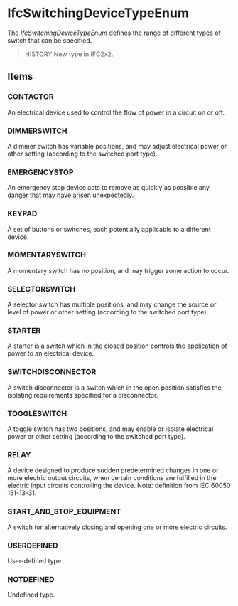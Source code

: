 # IfcSwitchingDeviceTypeEnum

The _IfcSwitchingDeviceTypeEnum_ defines the range of different types of switch that can be specified.<!-- end of definition -->

> HISTORY New type in IFC2x2.

## Items

### CONTACTOR
An electrical device used to control the flow of power in a circuit on or off.

### DIMMERSWITCH
A dimmer switch has variable positions, and may adjust electrical power or other setting (according to the switched port type).

### EMERGENCYSTOP
An emergency stop device acts to remove as quickly as possible any danger that may have arisen unexpectedly.

### KEYPAD
A set of buttons or switches, each potentially applicable to a different device.

### MOMENTARYSWITCH
A momentary switch has no position, and may trigger some action to occur.

### SELECTORSWITCH
A selector switch has multiple positions, and may change the source or level of power or other setting (according to the switched port type).

### STARTER
A starter is a switch which in the closed position controls the application of power to an electrical device.

### SWITCHDISCONNECTOR
A switch disconnector is a switch which in the open position satisfies the isolating requirements specified for a disconnector.

### TOGGLESWITCH
A toggle switch has two positions, and may enable or isolate electrical power or other setting (according to the switched port type).

### RELAY
A device designed to produce sudden predetermined changes in one or more electric output circuits, when certain conditions are fulfilled in the electric input circuits controlling the device.
Note: definition from IEC 60050 151-13-31.

### START_AND_STOP_EQUIPMENT
A switch for alternatively closing and opening one or more electric circuits.

### USERDEFINED
User-defined type.

### NOTDEFINED
Undefined type.
